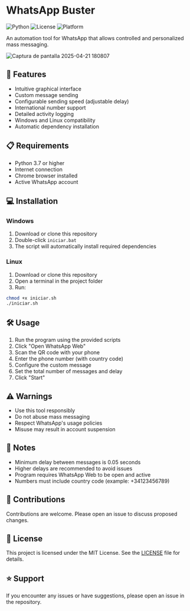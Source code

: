 # WhatsApp Buster

![Python](https://img.shields.io/badge/python-3.7%2B-blue)
![License](https://img.shields.io/badge/license-MIT-green)
![Platform](https://img.shields.io/badge/platform-Windows%20%7C%20Linux-lightgrey)


An automation tool for WhatsApp that allows controlled and personalized mass messaging.



![Captura de pantalla 2025-04-21 180807](https://github.com/user-attachments/assets/19be8abc-ac19-4f26-a336-2d58780b6551)



## 🚀 Features

- Intuitive graphical interface
- Custom message sending
- Configurable sending speed (adjustable delay)
- International number support
- Detailed activity logging
- Windows and Linux compatibility
- Automatic dependency installation

## 📋 Requirements

- Python 3.7 or higher
- Internet connection
- Chrome browser installed
- Active WhatsApp account

## 💻 Installation

### Windows
1. Download or clone this repository
2. Double-click `iniciar.bat`
3. The script will automatically install required dependencies

### Linux
1. Download or clone this repository
2. Open a terminal in the project folder
3. Run:
```bash
chmod +x iniciar.sh
./iniciar.sh
```

## 🛠️ Usage

1. Run the program using the provided scripts
2. Click "Open WhatsApp Web"
3. Scan the QR code with your phone
4. Enter the phone number (with country code)
5. Configure the custom message
6. Set the total number of messages and delay
7. Click "Start"

## ⚠️ Warnings

- Use this tool responsibly
- Do not abuse mass messaging
- Respect WhatsApp's usage policies
- Misuse may result in account suspension

## 📝 Notes

- Minimum delay between messages is 0.05 seconds
- Higher delays are recommended to avoid issues
- Program requires WhatsApp Web to be open and active
- Numbers must include country code (example: +34123456789)

## 🤝 Contributions

Contributions are welcome. Please open an issue to discuss proposed changes.

## 📄 License

This project is licensed under the MIT License. See the [LICENSE](LICENSE) file for details.

## ⭐ Support

If you encounter any issues or have suggestions, please open an issue in the repository. 
